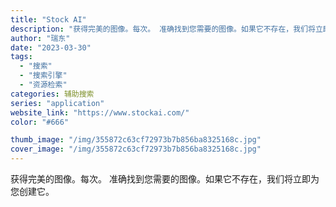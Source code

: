 ```yaml
---
title: "Stock AI"
description: "获得完美的图像。每次。 准确找到您需要的图像。如果它不存在，我们将立即为您创建它。"
author: "瑞东"
date: "2023-03-30"
tags:
  - "搜索"
  - "搜索引擎"
  - "资源检索"
categories: 辅助搜索
series: "application"
website_link: "https://www.stockai.com/"
color: "#666"

thumb_image: "/img/355872c63cf72973b7b856ba8325168c.jpg"
cover_image: "/img/355872c63cf72973b7b856ba8325168c.jpg"
---
```


获得完美的图像。每次。 准确找到您需要的图像。如果它不存在，我们将立即为您创建它。